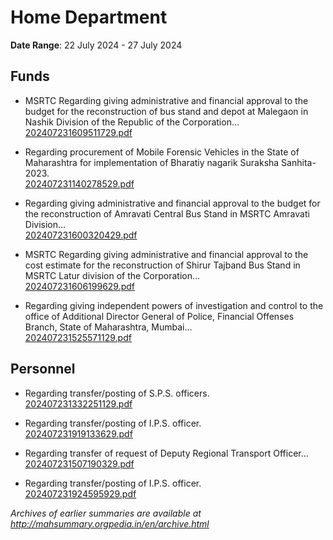 # Home Department

**Date Range**: 22 July 2024 - 27 July 2024


## Funds
- MSRTC Regarding giving administrative and financial approval to the budget for the reconstruction of bus stand and depot at Malegaon in Nashik Division of the Republic of the Corporation...\
  [202407231609511729.pdf](https://gr.maharashtra.gov.in/Site/Upload/Government%20Resolutions/English/202407231609511729.pdf)

- Regarding procurement of Mobile Forensic Vehicles in the State of Maharashtra for implementation of Bharatiy nagarik Suraksha Sanhita-2023.\
  [202407231140278529.pdf](https://gr.maharashtra.gov.in/Site/Upload/Government%20Resolutions/English/202407231140278529.pdf)

- Regarding giving administrative and financial approval to the budget for the reconstruction of Amravati Central Bus Stand in MSRTC Amravati Division...\
  [202407231600320429.pdf](https://gr.maharashtra.gov.in/Site/Upload/Government%20Resolutions/English/202407231600320429.pdf)

- MSRTC  Regarding giving administrative and financial approval to the cost estimate for the reconstruction of Shirur Tajband Bus Stand in MSRTC  Latur division of the Corporation...\
  [202407231606199629.pdf](https://gr.maharashtra.gov.in/Site/Upload/Government%20Resolutions/English/202407231606199629.pdf)

- Regarding giving independent powers of investigation and control to the office of Additional Director General of Police, Financial Offenses Branch, State of Maharashtra, Mumbai...\
  [202407231525571129.pdf](https://gr.maharashtra.gov.in/Site/Upload/Government%20Resolutions/English/202407231525571129.pdf)

## Personnel
- Regarding transfer/posting of S.P.S. officers.\
  [202407231332251129.pdf](https://gr.maharashtra.gov.in/Site/Upload/Government%20Resolutions/English/202407231332251129.pdf)

- Regarding transfer/posting of I.P.S. officer.\
  [202407231919133629.pdf](https://gr.maharashtra.gov.in/Site/Upload/Government%20Resolutions/English/202407231919133629.pdf)

- Regarding transfer of request of Deputy Regional Transport Officer...\
  [202407231507190329.pdf](https://gr.maharashtra.gov.in/Site/Upload/Government%20Resolutions/English/202407231507190329.pdf)

- Regarding transfer/posting of I.P.S. officer.\
  [202407231924595929.pdf](https://gr.maharashtra.gov.in/Site/Upload/Government%20Resolutions/English/202407231924595929.pdf)


*Archives of earlier summaries are available at http://mahsummary.orgpedia.in/en/archive.html*